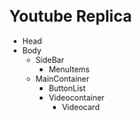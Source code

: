 # Youtube Replica
- Head
- Body
    - SideBar
        - MenuItems
    - MainContainer
        - ButtonList
        - Videocontainer
            - Videocard
